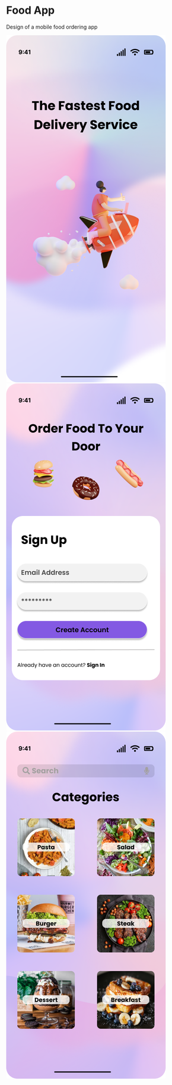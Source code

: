 # Food App
Design of a mobile food ordering app

![Food delivery splash page](https://raw.githubusercontent.com/kalieblair1515/food-app/main/iPhone%2014%20Pro%20Max%20-%201.png)
![Sign up page](https://raw.githubusercontent.com/kalieblair1515/food-app/main/iPhone%2014%20Pro%20Max%20-%202.png)
![Categories page](https://raw.githubusercontent.com/kalieblair1515/food-app/main/iPhone%2014%20Pro%20Max%20-%203.png)
